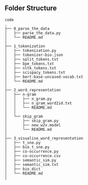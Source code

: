 
<h2 id="folder-structure"> Folder Structure</h2>

    code
    .
    ├── 0_parse_the_data                                  
    │   ├── parse_the_data.py          
    │   └── README.md    
    │
    ├── 1_tokenization                               
    │   ├── tokenization.py                     
    │   ├── tokenizer-bio.json  
    │   ├── split_tokens.txt
    │   ├── bpe_tokens.txt
    │   ├── nltk_tokens.txt
    │   ├── scispacy_tokens.txt
    │   ├── bert-base-uncased-vocab.txt
    │   └── README.md    
    │
    ├── 2_word_representation                  
    │   ├── n-gram         
    │   │   ├── n_gram.py 
    │   │   ├── n_gram_word2id.txt         
    │   │   └── README.md 
    │   │
    │   └── skip_gram         
    │       ├── skip_gram.py 
    │       ├── new_w2v.model 
    │       └── README.md
    │
    ├── 3_visualise_word_representation                              
    │   ├── t_sne.py                     
    │   ├── bio_t_sne.py  
    │   ├── co-occurrence.py
    │   ├── co-occurrence.csv
    │   ├── semantic_sim.py
    │   ├── semantic_sim.txt
    │   ├── bio_dict
    │   └── README.md    
    │ 
    
